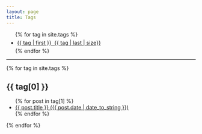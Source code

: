 ```yaml
---
layout: page
title: Tags
---
```

<div class="row">
    <div class="col-md-12">
        <section class="tags">
            <ul class="nav nav-pills">
                {% for tag in site.tags %}
                <li class="red" style="margin:5px">
                    <a href="#{{ tag[0] | slugify }}"> 
                        {{ tag | first }}&nbsp;
                        <span class="badge">
                            {{ tag | last | size}}
                        </span>
                    </a>
                </li>
                {% endfor %}
            </ul>
        </section>
    </div>
</div>

<hr/>
<div class="row">
  <div class="col-md-12">
    {% for tag in site.tags %}
    <h2 id="{{ tag[0] | slugify }}">{{ tag[0] }}</h2>
    <ul class="tags-expo-posts">
      {% for post in tag[1] %}
        <a class="red-link" href="{{ site.baseurl }}{{ post.url }}">
      <li class="alink">
        {{ post.title }} ({{ post.date | date_to_string }})
      </li>
      </a>
      {% endfor %}
    </ul>
    {% endfor %}
  </div>
</div>